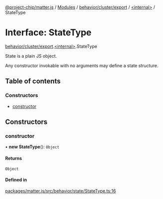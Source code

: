 [@project-chip/matter.js](../README.md) / [Modules](../modules.md) / [behavior/cluster/export](../modules/behavior_cluster_export.md) / [\<internal\>](../modules/behavior_cluster_export._internal_.md) / StateType

# Interface: StateType

[behavior/cluster/export](../modules/behavior_cluster_export.md).[\<internal\>](../modules/behavior_cluster_export._internal_.md).StateType

State is a plain JS object.

Any constructor invokable with no arguments may define a state structure.

## Table of contents

### Constructors

- [constructor](behavior_cluster_export._internal_.StateType.md#constructor)

## Constructors

### constructor

• **new StateType**(): `Object`

#### Returns

`Object`

#### Defined in

[packages/matter.js/src/behavior/state/StateType.ts:16](https://github.com/project-chip/matter.js/blob/2d9f2165d2672864fda3496a6d0d5f93597f82c6/packages/matter.js/src/behavior/state/StateType.ts#L16)
